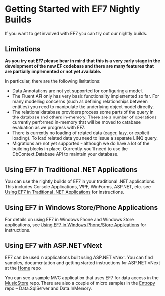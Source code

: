 # Getting Started with EF7 Nightly Builds
If you want to get involved with EF7 you can try out our nightly builds. 

## Limitations

**As you try out EF7 please bear in mind that this is a very early stage in the development of the new EF codebase and there are many features that are partially implemented or not yet available.**

In particular, there are the following limitations:

* Data Annotations are not yet supported for configuring a model.
* The Fluent API only has very basic functionality implemented so far. For many modelling concerns (such as defining relationships between entities) you need to manipulate the underlying object model directly.
* The relational database providers process some parts of the query in the database and others in-memory. There are a number of operations currently performed in-memory that will be moved to database evaluation as we progress with EF7.
* There is currently no loading of related data (eager, lazy, or explicit loading). To load related data you need to issue a separate LINQ query.
* Migrations are not yet supported – although we do have a lot of the building blocks in place. Currently, you’ll need to use the DbContext.Database API to maintain your database.

## Using EF7 in Traditional .NET Applications

You can use the nightly builds of EF7 in your traditional .NET applications. This includes Console Applications, WPF, WinForms, ASP.NET, etc. see [Using EF7 in Traditional .NET Applications](https://github.com/aspnet/EntityFramework/wiki/Using-EF7-in-Traditional-.NET-Applications) for instructions.

## Using EF7 in Windows Store/Phone Applications

For details on using EF7 in Windows Phone and Windows Store applications, see [Using EF7 in Windows Phone/Store Applications](https://github.com/aspnet/EntityFramework/wiki/Using-EF7-in-Windows-Phone-&-Store-Applications) for instructions.

## Using EF7 with ASP.NET vNext
EF7 can be used in applications built using ASP.NET vNext. You can find samples, documentation and getting started instructions for ASP.NET vNext at the [Home](https://github.com/aspnet/Home) repo. 

You can see a sample MVC application that uses EF7 for data access in the [MusicStore](https://github.com/aspnet/MusicStore) repo. There are also a couple of micro samples in the [Entropy](https://github.com/aspnet/Entropy) repo – Data.SqlServer and Data.InMemory.